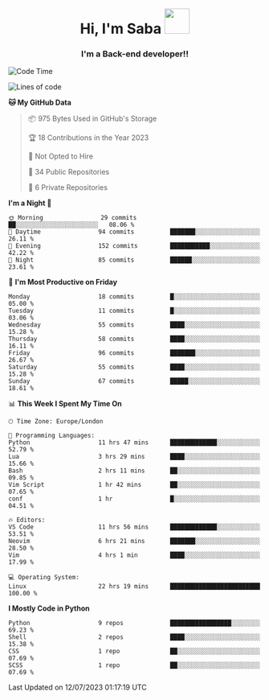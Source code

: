 <h1 align="center">Hi, I'm Saba <img src="https://media.giphy.com/media/EdB2g3VFDoKs57oe1w/giphy.gif" width="50"></h1>
<h3 align="center">I'm a Back-end developer!!</h3>

<!--START_SECTION:waka-->
![Code Time](http://img.shields.io/badge/Code%20Time-702%20hrs%2038%20mins-blue)

![Lines of code](https://img.shields.io/badge/From%20Hello%20World%20I%27ve%20Written-38.6%20thousand%20lines%20of%20code-blue)

**🐱 My GitHub Data** 

> 📦 975 Bytes Used in GitHub's Storage 
 > 
> 🏆 18 Contributions in the Year 2023
 > 
> 🚫 Not Opted to Hire
 > 
> 📜 34 Public Repositories 
 > 
> 🔑 6 Private Repositories 
 > 
**I'm a Night 🦉** 

```text
🌞 Morning                29 commits          ██░░░░░░░░░░░░░░░░░░░░░░░   08.06 % 
🌆 Daytime                94 commits          ███████░░░░░░░░░░░░░░░░░░   26.11 % 
🌃 Evening                152 commits         ███████████░░░░░░░░░░░░░░   42.22 % 
🌙 Night                  85 commits          ██████░░░░░░░░░░░░░░░░░░░   23.61 % 
```
📅 **I'm Most Productive on Friday** 

```text
Monday                   18 commits          █░░░░░░░░░░░░░░░░░░░░░░░░   05.00 % 
Tuesday                  11 commits          █░░░░░░░░░░░░░░░░░░░░░░░░   03.06 % 
Wednesday                55 commits          ████░░░░░░░░░░░░░░░░░░░░░   15.28 % 
Thursday                 58 commits          ████░░░░░░░░░░░░░░░░░░░░░   16.11 % 
Friday                   96 commits          ███████░░░░░░░░░░░░░░░░░░   26.67 % 
Saturday                 55 commits          ████░░░░░░░░░░░░░░░░░░░░░   15.28 % 
Sunday                   67 commits          █████░░░░░░░░░░░░░░░░░░░░   18.61 % 
```


📊 **This Week I Spent My Time On** 

```text
🕑︎ Time Zone: Europe/London

💬 Programming Languages: 
Python                   11 hrs 47 mins      █████████████░░░░░░░░░░░░   52.79 % 
Lua                      3 hrs 29 mins       ████░░░░░░░░░░░░░░░░░░░░░   15.66 % 
Bash                     2 hrs 11 mins       ██░░░░░░░░░░░░░░░░░░░░░░░   09.85 % 
Vim Script               1 hr 42 mins        ██░░░░░░░░░░░░░░░░░░░░░░░   07.65 % 
conf                     1 hr                █░░░░░░░░░░░░░░░░░░░░░░░░   04.51 % 

🔥 Editors: 
VS Code                  11 hrs 56 mins      █████████████░░░░░░░░░░░░   53.51 % 
Neovim                   6 hrs 21 mins       ███████░░░░░░░░░░░░░░░░░░   28.50 % 
Vim                      4 hrs 1 min         ████░░░░░░░░░░░░░░░░░░░░░   17.99 % 

💻 Operating System: 
Linux                    22 hrs 19 mins      █████████████████████████   100.00 % 
```

**I Mostly Code in Python** 

```text
Python                   9 repos             █████████████████░░░░░░░░   69.23 % 
Shell                    2 repos             ████░░░░░░░░░░░░░░░░░░░░░   15.38 % 
CSS                      1 repo              ██░░░░░░░░░░░░░░░░░░░░░░░   07.69 % 
SCSS                     1 repo              ██░░░░░░░░░░░░░░░░░░░░░░░   07.69 % 
```




 Last Updated on 12/07/2023 01:17:19 UTC
<!--END_SECTION:waka-->
